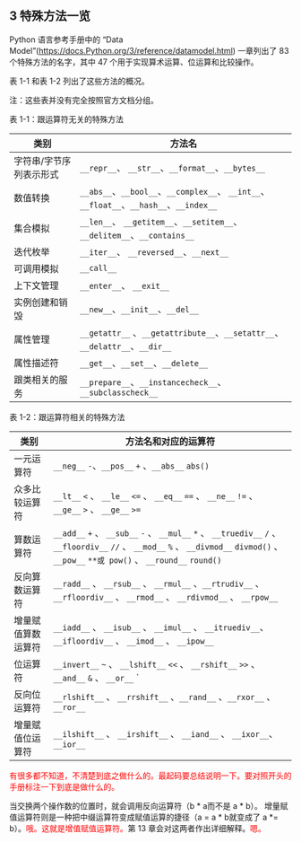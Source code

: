 
## 3 特殊方法一览

Python 语言参考手册中的 “Data Model”(https://docs.Python.org/3/reference/datamodel.html) 一章列出了 83 个特殊方法的名字，其中 47 个用于实现算术运算、位运算和比较操作。

表 1-1 和表 1-2 列出了这些方法的概况。

注：这些表并没有完全按照官方文档分组。

表 1-1：跟运算符无关的特殊方法



| 类别 | 方法名 |
| ---- | ------ |
| 字符串/字节序列表示形式 | 	`__repr__`、   	`__str__`、`__format__`、`__bytes__`|
| 数值转换      |   	`__abs__`、`__bool__`、`__complex__`、	`__int__`、`__float__`、`__hash__`、`__index__`|
| 集合模拟      |   	`__len__`、  	`__getitem__`、`__setitem__`、`__delitem__`、`__contains__`|
| 迭代枚举       |  	`__iter__`、   	`__reversed__`、`__next__`|
| 可调用模拟     |   	`__call__`|
| 上下文管理      |  	`__enter__`、 `__exit__`|
| 实例创建和销毁   |   	`__new__`、`__init__`、`__del__` |
| 属性管理      |   `__getattr__`	、`__getattribute__`、`__setattr__`、`__delattr__`、`__dir__`|
| 属性描述符    |    	`__get__`、`__set__`、`__delete__`|
| 跟类相关的服务    |  `__prepare__`、`__instancecheck__`、	`__subclasscheck__`|

表 1-2：跟运算符相关的特殊方法

| 类别 | 方法名和对应的运算符|
| ---- | ------ |
|   一元运算符  |  `__neg__` `-`、`__pos__` `+` 、`__abs__` `abs()`|
|   众多比较运算符 |  `__lt__` `<`	、 `__le__` `<=`  、 `__eq__` `==` 、 `__ne__`  `!=` 、 `__ge__` `>`  、 `__ge__` `>=` |
|   算数运算符   |   `__add__` `+`  、 `__sub__` `-`  、 `__mul__` `*` 、 `__truediv__`  `/` 、 `__floordiv__` `//` 、 `__mod__` `%` 、 `__divmod__` `divmod()` 、 `__pow__` `**或 pow()` 、 `__round__` `round()` |
|   反向算数运算符      |  	`__radd__` 、 `__rsub__` 、 `__rmul__` 、`__rtrudiv__` 、 `__rfloordiv__` 、 `__rmod__` 、 `__rdivmod__` 、 `__rpow__`  |
|   增量赋值算数运算符  | 	`__iadd__` 、 `__isub__` 、 `__imul__` 、 `__itruediv__`、  `__ifloordiv__` 、 `__imod__` 、 `__ipow__` |
|   位运算符    |   `__invert__` `~` 、 `__lshift__` `<<` 、 `__rshift__` `>>` 、 `__and__` `&` 、 `__or__` `|` 、 `__xor__` `^` |
|   反向位运算符  |  `__rlshift__` 、 `__rrshift__` 、`__rand__` 、`__rxor__` 、 `__ror__` |
|   增量赋值位运算符 |  	`__ilshift__` 、 `__irshift__` 、 `__iand__` 、 `__ixor__`、  `__ior__` |


<span style="color:red;">有很多都不知道，不清楚到底之做什么的。最起码要总结说明一下。要对照开头的手册标注一下到底是做什么的。</span>


当交换两个操作数的位置时，就会调用反向运算符（b * a而不是 a * b）。 增量赋值运算符则是一种把中缀运算符变成赋值运算的捷径（a = a * b就变成了 a *= b）。<span style="color:red;">哦。这就是增值赋值运算符。</span>第 13 章会对这两者作出详细解释。<span style="color:red;">嗯。</span>
